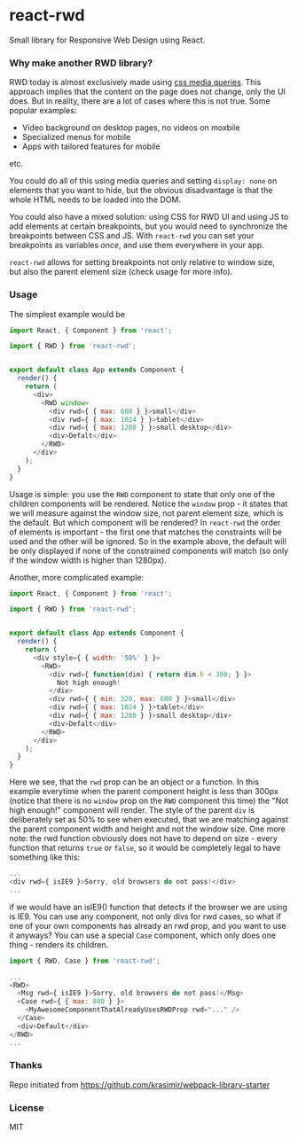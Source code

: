 # react-rwd

Small library for Responsive Web Design using React.

### Why make another RWD library?

RWD today is almost exclusively made using
[css media queries](https://developer.mozilla.org/en-US/docs/Web/CSS/Media_Queries/Using_media_queries). This approach implies that
the content on the page does not change, only the UI does.
But in reality, there are a lot of cases where this is not true. Some popular examples:

* Video background on desktop pages, no videos on moxbile
* Specialized menus for mobile
* Apps with tailored features for mobile

etc.

You could do all of this using media queries and setting
``display: none`` on elements that you want to hide, but
the obvious disadvantage is that the whole HTML needs to
be loaded into the DOM.

You could also have a mixed solution: using CSS for RWD UI
and using JS to add elements at certain breakpoints, but
you would need to synchronize the breakpoints between CSS
and JS. With ``react-rwd`` you can set your breakpoints
as variables *once*, and use them everywhere in your app.

``react-rwd`` allows for setting breakpoints not only
relative to window size, but also the parent element size (check usage for more info).

### Usage

The simplest example would be

```javascript
import React, { Component } from 'react';

import { RWD } from 'react-rwd';


export default class App extends Component {
  render() {
    return (
      <div>
        <RWD window>
          <div rwd={ { max: 600 } }>small</div>
          <div rwd={ { max: 1024 } }>tablet</div>
          <div rwd={ { max: 1280 } }>small desktop</div>
          <div>Defalt</div>
        </RWD>
      </div>
    );
  }
}
```

Usage is simple: you use the ``RWD`` component to state that only one of the children components will be rendered.
Notice the ``window`` prop - it states that we will measure
against the window size, not parent element size, which is
the default.
But which component will be rendered? In ``react-rwd`` the order of elements is important - the first one that matches the constraints
will be used and the other will be ignored. So in the
example above, the default will be only displayed if none
of the constrained components will match (so only if the window width is higher than 1280px).

Another, more complicated example:

```javascript
import React, { Component } from 'react';

import { RWD } from 'react-rwd';


export default class App extends Component {
  render() {
    return (
      <div style={ { width: '50%' } }>
        <RWD>
          <div rwd={ function(dim) { return dim.h < 300; } }>
            Not high enough!
          </div>
          <div rwd={ { min: 320, max: 600 } }>small</div>
          <div rwd={ { max: 1024 } }>tablet</div>
          <div rwd={ { max: 1280 } }>small desktop</div>
          <div>Defalt</div>
        </RWD>
      </div>
    );
  }
}
```

Here we see, that the ``rwd`` prop can be an object
or a function. In this example everytime when the parent
component height is less than 300px (notice that there is
no ``window`` prop on the ``RWD`` component this time)
the "Not high enough!" component will render. The style
of the parent ``div`` is deliberately set as 50% to
see when executed, that we are matching against the parent
component width and height and not the window size.
One more note: the rwd function obviously does not have to
depend on size - every function that returns ``true`` or ``false``, so it would be completely legal to have something like this:

```javascript
...
<div rwd={ isIE9 }>Sorry, old browsers do not pass!</div>
...
```

if we would have an isIE9() function that detects if
the browser we are using is IE9. You can use any component,
not only divs for rwd cases, so what if one of your
own components has already an rwd prop, and you want to
use it anyways? You can use a special ``Case`` component,
which only does one thing - renders its children.

```javascript
import { RWD, Case } from 'react-rwd';

...
<RWD>
  <Msg rwd={ isIE9 }>Sorry, old browsers do not pass!</Msg>
  <Case rwd={ { max: 800 } }>
    <MyAwesomeComponentThatAlreadyUsesRWDProp rwd="..." />
  </Case>
  <div>Default</div>
</RWD>
...
```

### Thanks

Repo initiated from https://github.com/krasimir/webpack-library-starter


### License

MIT
